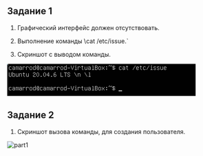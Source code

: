 ## Задание 1

1.  Графический интерфейс должен отсутствовать.

2.  Выполнение команды \cat /etc/issue.`

3.  Скриншот с выводом команды.

![task_1](./images/task_1/image1.PNG)

## Задание 2

1.  Скриншот вызова команды, для создания пользователя.

![part1](/images/task_2/image1.PNG)
